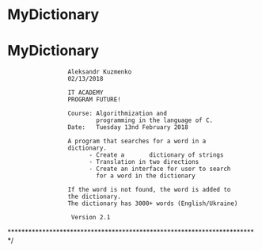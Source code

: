 # MyDictionary
# MyDictionary

                     Aleksandr Kuzmenko                                    
                     02/13/2018                                            
                                                                           
                     IT ACADEMY                                            
                     PROGRAM FUTURE!                                       
                                                                           
                     Course: Algorithmization and                          
                             programming in the language of C.             
                     Date:   Tuesday 13nd February 2018                    
                                                                           
                     A program that searches for a word in a               
                     dictionary.                                           
                           - Create a       dictionary of strings          
                     	   - Translation in two directions                 
                     	   - Create an interface for user to search        
                             for a word in the dictionary                  
                                                                           
                     If the word is not found, the word is added to        
                     the dictionary.                                       
                     The dictionary has 3000+ words (English/Ukraine)      
                                                                           
                      Version 2.1                                          
 \************************************************************************/  
